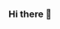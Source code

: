 ### Hi there 👋

<!--
**SLJimenez/SLJimenez** is a ✨ _special_ ✨ repository because its `README.md` (this file) appears on your GitHub profile.

- 🔭 I’m currently working on Cyber security certification
- 👯 I’m looking to collaborate on ...
- 🤔 I’m looking for help with ...
- 💬 Ask me about ...
- 📫 How to reach me: . 
- ⚡ Fun fact: ...
-->
